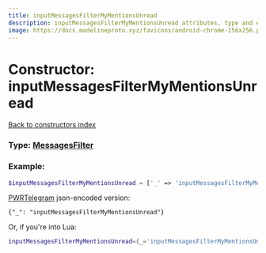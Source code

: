 ```yaml
---
title: inputMessagesFilterMyMentionsUnread
description: inputMessagesFilterMyMentionsUnread attributes, type and example
image: https://docs.madelineproto.xyz/favicons/android-chrome-256x256.png
---
```

# Constructor: inputMessagesFilterMyMentionsUnread  
[Back to constructors index](index.md)






### Type: [MessagesFilter](../types/MessagesFilter.md)


### Example:

```php
$inputMessagesFilterMyMentionsUnread = ['_' => 'inputMessagesFilterMyMentionsUnread'];
```  

[PWRTelegram](https://pwrtelegram.xyz) json-encoded version:

```
{"_": "inputMessagesFilterMyMentionsUnread"}
```


Or, if you're into Lua:

```lua
inputMessagesFilterMyMentionsUnread={_='inputMessagesFilterMyMentionsUnread'}

```


